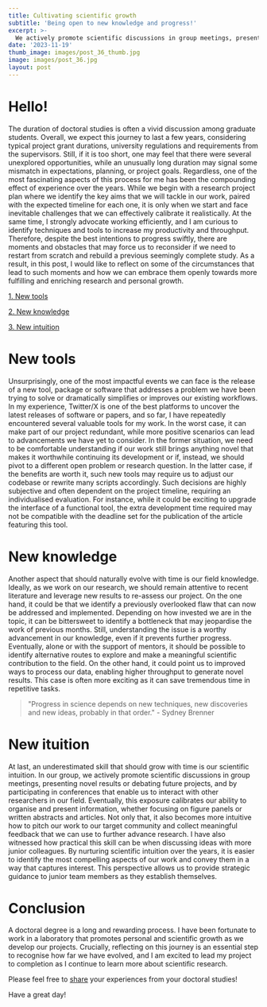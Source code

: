```yaml
---
title: Cultivating scientific growth
subtitle: 'Being open to new knowledge and progress!'
excerpt: >-
  We actively promote scientific discussions in group meetings, presenting novel results or debating future projects, and by participating in conferences that enable us to interact with other researchers in our field.
date: '2023-11-19'
thumb_image: images/post_36_thumb.jpg
image: images/post_36.jpg
layout: post
---
```



# Hello!

The duration of doctoral studies is often a vivid discussion among graduate students. Overall, we expect this journey to last a few years, considering typical project grant durations, university regulations and requirements from the supervisors. Still, if it is too short, one may feel that there were several unexplored opportunities, while an unusually long duration may signal some mismatch in expectations, planning, or project goals. Regardless, one of the most fascinating aspects of this process for me has been the compounding effect of experience over the years. While we begin with a research project plan where we identify the key aims that we will tackle in our work, paired with the expected timeline for each one, it is only when we start and face inevitable challenges that we can effectively calibrate it realistically. At the same time, I strongly advocate working efficiently, and I am curious to identify techniques and tools to increase my productivity and throughput. Therefore, despite the best intentions to progress swiftly, there are moments and obstacles that may force us to reconsider if we need to restart from scratch and rebuild a previous seemingly complete study. As a result, in this post, I would like to reflect on some of the circumstances that lead to such moments and how we can embrace them openly towards more fulfilling and enriching research and personal growth.


[1. New tools](#tools)

[2. New knowledge](#knowledge)

[3. New intuition](#intuition)



# <a name="tools">New tools</a>

Unsurprisingly, one of the most impactful events we can face is the release of a new tool, package or software that addresses a problem we have been trying to solve or dramatically simplifies or improves our existing workflows. In my experience, Twitter/X is one of the best platforms to uncover the latest releases of software or papers, and so far, I have repeatedly encountered several valuable tools for my work. In the worst case, it can make part of our project redundant, while more positive scenarios can lead to advancements we have yet to consider. In the former situation, we need to be comfortable understanding if our work still brings anything novel that makes it worthwhile continuing its development or if, instead, we should pivot to a different open problem or research question. In the latter case, if the benefits are worth it, such new tools may require us to adjust our codebase or rewrite many scripts accordingly. Such decisions are highly subjective and often dependent on the project timeline, requiring an individualised evaluation. For instance, while it could be exciting to upgrade the interface of a functional tool, the extra development time required may not be compatible with the deadline set for the publication of the article featuring this tool.


# <a name="knowledge">New knowledge</a>

Another aspect that should naturally evolve with time is our field knowledge. Ideally, as we work on our research, we should remain attentive to recent literature and leverage new results to re-assess our project. On the one hand, it could be that we identify a previously overlooked flaw that can now be addressed and implemented. Depending on how invested we are in the topic, it can be bittersweet to identify a bottleneck that may jeopardise the work of previous months. Still, understanding the issue is a worthy advancement in our knowledge, even if it prevents further progress. Eventually, alone or with the support of mentors, it should be possible to identify alternative routes to explore and make a meaningful scientific contribution to the field. On the other hand, it could point us to improved ways to process our data, enabling higher throughput to generate novel results. This case is often more exciting as it can save tremendous time in repetitive tasks.

> "Progress in science depends on new techniques, new discoveries and new ideas, probably in that order." - Sydney Brenner


# <a name="intuition">New ituition</a>

At last, an underestimated skill that should grow with time is our scientific intuition. In our group, we actively promote scientific discussions in group meetings, presenting novel results or debating future projects, and by participating in conferences that enable us to interact with other researchers in our field. Eventually, this exposure calibrates our ability to organise and present information, whether focusing on figure panels or written abstracts and articles. Not only that, it also becomes more intuitive how to pitch our work to our target community and collect meaningful feedback that we can use to further advance research. I have also witnessed how practical this skill can be when discussing ideas with more junior colleagues. By nurturing scientific intuition over the years, it is easier to identify the most compelling aspects of our work and convey them in a way that captures interest. This perspective allows us to provide strategic guidance to junior team members as they establish themselves.


# Conclusion
A doctoral degree is a long and rewarding process. I have been fortunate to work in a laboratory that promotes personal and scientific growth as we develop our projects. Crucially, reflecting on this journey is an essential step to recognise how far we have evolved, and I am excited to lead my project to completion as I continue to learn more about scientific research.

Please feel free to [share](https://twitter.com/_franciscomcm) your experiences from your doctoral studies!

Have a great day!

